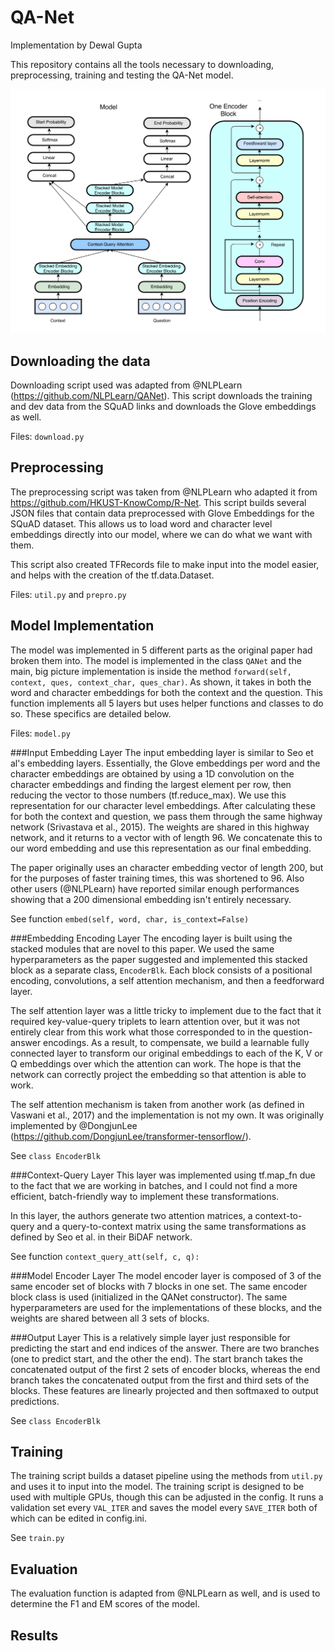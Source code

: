 # QA-Net
Implementation by Dewal Gupta

This repository contains all the tools necessary to downloading, preprocessing, 
training and testing the QA-Net model. 

<img src="/model.png"></img>

## Downloading the data

Downloading script used was adapted from @NLPLearn (https://github.com/NLPLearn/QANet). This script
downloads the training and dev data from the SQuAD links and downloads the Glove embeddings as well. 

Files: ```download.py```

## Preprocessing

The preprocessing script was taken from @NLPLearn who adapted
 it from https://github.com/HKUST-KnowComp/R-Net. This script builds several JSON files
 that contain data preprocessed with Glove Embeddings for the SQuAD dataset. This allows
 us to load word and character level embeddings directly into our model, where we can do
 what we want with them. 
 
This script also created TFRecords file to make input into the model easier, and helps with the
 creation of the tf.data.Dataset. 
 
Files: ```util.py``` and ```prepro.py```

## Model Implementation

The model was implemented in 5 different parts as the original paper had broken them into. The model
is implemented in the class ```QANet``` and the main, big picture implementation is inside the 
method ```forward(self, context, ques, context_char, ques_char)```. As shown, it takes in both the 
word and character embeddings for both the context and the question. This function implements all 5
layers but uses helper functions and classes to do so. These specifics are detailed below.

Files: ```model.py```

###Input Embedding Layer
The input embedding layer is similar to Seo et al's embedding layers. Essentially, 
the Glove embeddings per word and the character embeddings are obtained by using 
a 1D convolution on the character embeddings and finding the largest element per row, then 
reducing the vector to those numbers (tf.reduce_max). We use this representation for our character
level embeddings. After calculating these for both the context and question, we pass them through
the same highway network (Srivastava et al., 2015). The weights are shared in this highway network, 
and it returns to a vector with of length 96. We concatenate this to our word embedding and use this
representation as our final embedding. 

The paper originally uses an character embedding vector of length 200, but for the purposes of faster
training times, this was shortened to 96. Also other users (@NLPLearn) have reported similar enough 
performances showing that a 200 dimensional embedding isn't entirely necessary. 

See function ```embed(self, word, char, is_context=False)```

###Embedding Encoding Layer
The encoding layer is built using the stacked modules that are novel to this paper. We used
the same hyperparameters as the paper suggested and implemented this stacked block as a separate
class, ```EncoderBlk```. Each block consists of a positional encoding, convolutions, a self attention
mechanism, and then a feedforward layer. 

The self attention layer was a little tricky to implement due to the fact that it required key-value-query triplets
to learn attention over, but it was not entirely clear from this work what those corresponded to in 
the question-answer encodings. As a result, to compensate, we build a learnable fully connected layer to 
transform our original embeddings to each of the K, V or Q embeddings over which the attention can work. The hope
is that the network can correctly project the embedding so that attention is able to work. 

The self attention mechanism is taken from another work (as defined in Vaswani et al., 2017) and 
the implementation is not my own. It was originally implemented by @DongjunLee (https://github.com/DongjunLee/transformer-tensorflow/).

See ```class EncoderBlk```

###Context-Query Layer
This layer was implemented using tf.map_fn due to the fact that we are working in batches, and I could not find a
more efficient, batch-friendly way to implement these transformations. 

In this layer, the authors generate two attention matrices, a context-to-query and a query-to-context matrix
using the same transformations as defined by Seo et al. in their BiDAF network.  

See function ```context_query_att(self, c, q):```

###Model Encoder Layer
The model encoder layer is composed of 3 of the same encoder set of blocks with 7 blocks in one set. The same
encoder block class is used (initialized in the QANet constructor). The same hyperparameters are used for the
implementations of these blocks, and the weights are shared between all 3 sets of blocks. 

###Output Layer
This is a relatively simple layer just responsible for predicting the start and end indices of the answer. 
There are two branches (one to predict start, and the other the end). The start branch takes the concatenated
output of the first 2 sets of encoder blocks, whereas the end branch takes the concatenated output from the 
first and third sets of the blocks. These features are linearly projected and then softmaxed to output predictions.

See ```class EncoderBlk```

## Training
The training script builds a dataset pipeline using the methods from ```util.py``` and uses it to input
into the model. The training script is designed to be used with multiple GPUs, though this can be adjusted
in the config. It runs a validation set every ```VAL_ITER``` and saves the model every ```SAVE_ITER``` both of 
which can be edited in config.ini. 

See ```train.py```

## Evaluation
The evaluation function is adapted from @NLPLearn as well, and is used to determine the F1 and EM scores
of the model. 

## Results